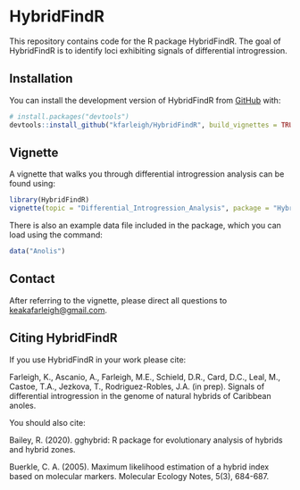 
# HybridFindR

This repository contains code for the R package HybridFindR. The goal of HybridFindR is to identify loci exhibiting signals of differential introgression.

## Installation

You can install the development version of HybridFindR from [GitHub](https://github.com/) with:

```r
# install.packages("devtools")
devtools::install_github("kfarleigh/HybridFindR", build_vignettes = TRUE)
```

## Vignette

A vignette that walks you through differential introgression analysis can be found using:

```r 
library(HybridFindR)
vignette(topic = "Differential_Introgression_Analysis", package = "HybridFindR")
```

There is also an example data file included in the package, which you can load using the command:
```r
data("Anolis")
```

## Contact

After referring to the vignette, please direct all questions to keakafarleigh@gmail.com. 

## Citing HybridFindR
If you use HybridFindR in your work please cite:

Farleigh, K., Ascanio, A., Farleigh, M.E., Schield, D.R., Card, D.C., Leal, M., Castoe, T.A., Jezkova, T., Rodriguez-Robles, J.A. (in prep). Signals of differential introgression in the genome of natural hybrids of Caribbean anoles.

You should also cite:

Bailey, R. (2020). gghybrid: R package for evolutionary analysis of hybrids and hybrid zones.

Buerkle, C. A. (2005). Maximum likelihood estimation of a hybrid index based on molecular markers. Molecular Ecology Notes, 5(3), 684-687.
